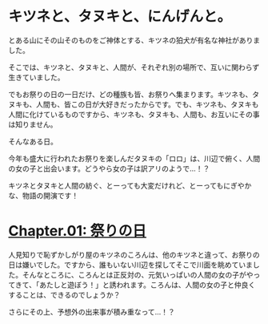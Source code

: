# キツネと、タヌキと、にんげんと。

とある山にその山そのものをご神体とする、キツネの狛犬が有名な神社がありました。

そこでは、キツネと、タヌキと、人間が、それぞれ別の場所で、互いに関わらず生きていました。

でもお祭りの日の一日だけ、どの種族も皆、お祭りへ集まります。キツネも、タヌキも、人間も、皆この日が大好きだったからです。でも、キツネも、タヌキも人間に化けているものですから、キツネも、タヌキも、人間も、お互いにその事は知りません。

そんなある日。

今年も盛大に行われたお祭りを楽しんだタヌキの「ロロ」は、川辺で俯く、人間の女の子と出会います。どうやら女の子は訳アリのようで…！？

キツネとタヌキと人間の紡ぐ、とーっても大変だけれど、とーってもにぎやかな、物語の開演です！

# [Chapter.01: 祭りの日](./Chapter_01.md)

人見知りで恥ずかしがり屋のキツネのころんは、他のキツネと違って、お祭りの日は嫌いでした。ですから、誰もいない川辺を探してそこで川面を眺めていました。そんなところに、ころんとは正反対の、元気いっぱいの人間の女の子がやってきて、「あたしと遊ぼう！」と誘われます。ころんは、人間の女の子と仲良くすることは、できるのでしょうか？

さらにその上、予想外の出来事が積み重なって…！？
